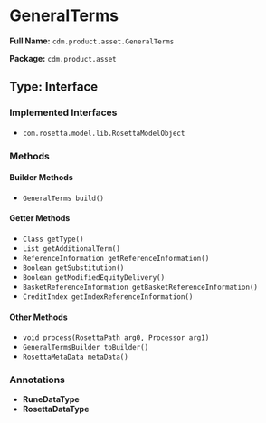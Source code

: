 # GeneralTerms

**Full Name:** `cdm.product.asset.GeneralTerms`

**Package:** `cdm.product.asset`

## Type: Interface

### Implemented Interfaces

- `com.rosetta.model.lib.RosettaModelObject`

### Methods

#### Builder Methods

- `GeneralTerms build()`

#### Getter Methods

- `Class getType()`
- `List getAdditionalTerm()`
- `ReferenceInformation getReferenceInformation()`
- `Boolean getSubstitution()`
- `Boolean getModifiedEquityDelivery()`
- `BasketReferenceInformation getBasketReferenceInformation()`
- `CreditIndex getIndexReferenceInformation()`

#### Other Methods

- `void process(RosettaPath arg0, Processor arg1)`
- `GeneralTermsBuilder toBuilder()`
- `RosettaMetaData metaData()`

### Annotations

- **RuneDataType**
- **RosettaDataType**


